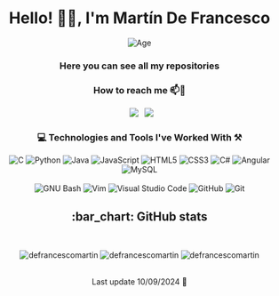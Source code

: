 <h1 align="center">Hello! 👋🏼, I'm Martín De Francesco</h1>

<div align="center">
 
![Age](https://img.shields.io/badge/age-23-grey?style=for-the-badge)

</div>

<h3 align="center">Here you can see all my repositories</h3>

<h3 align="center"> How to reach me 📫📧 </h3>

<div align="center">

&ensp;[<img src="https://img.shields.io/badge/Gmail-D14836?style=for-the-badge&logo=gmail&logoColor=white" />](mailto:defrancescoma@gmail.com)
&ensp;[<img src="https://img.shields.io/badge/linkedin-%230077B5.svg?style=for-the-badge&logo=linkedin&logoColor=white" />](https://www.linkedin.com/in/martin-de-francesco-ivagnes-640a181b3/)

</div>
 
<h3 align="center"> 💻 Technologies and Tools I've Worked With ⚒️ </h3>

<div align="center">
 
![C](https://img.shields.io/badge/c-%2300599C.svg?style=for-the-badge&logo=c&logoColor=white)
![Python](https://img.shields.io/badge/python-3670A0?style=for-the-badge&logo=python&logoColor=ffdd54)
![Java](https://img.shields.io/badge/Java-ED8B00?style=for-the-badge&logo=java&logoColor=white)
![JavaScript](https://img.shields.io/badge/javascript-%23323330.svg?style=for-the-badge&logo=javascript&logoColor=%23F7DF1E)
![HTML5](https://img.shields.io/badge/html5-%23E34F26.svg?style=for-the-badge&logo=html5&logoColor=white)
![CSS3](https://img.shields.io/badge/css3-%231572B6.svg?style=for-the-badge&logo=css3&logoColor=white)
![C#](https://img.shields.io/badge/c%23-%23239120.svg?style=for-the-badge&logo=c-sharp&logoColor=white)
![Angular](https://img.shields.io/badge/angular-%23DD0031.svg?style=for-the-badge&logo=angular&logoColor=white)
![MySQL](https://img.shields.io/badge/mysql-%2300f.svg?style=for-the-badge&logo=mysql&logoColor=white)
<br></br>
![GNU Bash](https://img.shields.io/badge/GNU%20Bash-4EAA25?style=for-the-badge&logo=GNU%20Bash&logoColor=white)
![Vim](https://img.shields.io/badge/VIM-%2311AB00.svg?&style=for-the-badge&logo=vim&logoColor=white)
![Visual Studio Code](https://img.shields.io/badge/Visual%20Studio%20Code-0078d7.svg?style=for-the-badge&logo=visual-studio-code&logoColor=white)
![GitHub](https://img.shields.io/badge/github-%23121011.svg?style=for-the-badge&logo=github&logoColor=white)
![Git](https://img.shields.io/badge/git-%23F05033.svg?style=for-the-badge&logo=git&logoColor=white)

</div>

<h2 align="center"> :bar_chart: GitHub stats </h2>
 <br />
<p align="center">
 <img src="https://github-readme-stats.vercel.app/api?username=defrancescomartin&show_icons=true&count_private=true&theme=darcula&hide_border=true&hide=issues,contribs&bg_color=00000000"  alt="defrancescomartin" />
 <img src="https://github-readme-stats.vercel.app/api/top-langs/?username=defrancescomartin&layout=compact&hide_border=true&theme=darcula&bg_color=00000000&langs_count=6&hide=jupyter%20notebook,tex,css,php" alt="defrancescomartin" />
 <img src="https://github-readme-streak-stats.herokuapp.com?user=defrancescomartin&theme=darcula&hide_border=true&background=FFFFFF00" alt="defrancescomartin" />
 <br />
 <br />
</p>

<div align="center">
Last update 10/09/2024 📅

</div>
